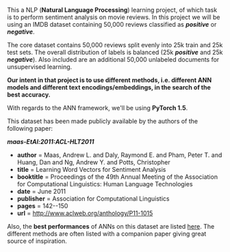 This a NLP (**Natural Language Processing**) learning project, of which task is to perform sentiment analysis on movie reviews. In this project we will be using an IMDB dataset containing 50,000 reviews classified as ***positive*** or ***negative***.

The core dataset contains 50,000 reviews split evenly into 25k train and 25k test sets. The overall distribution of labels is balanced (25k ***positive*** and 25k ***negative***). Also included are an additional 50,000 unlabeled documents for unsupervised learning.

**Our intent in that project is to use different methods, i.e. different ANN models and different text encodings/embeddings, in the search of the best accuracy.**

With regards to the ANN framework, we'll be using **PyTorch 1.5**.

This dataset has been made publicly available by the authors of the following paper:

***maas-EtAl:2011:ACL-HLT2011***
* **author**    = Maas, Andrew L.  and  Daly, Raymond E.  and  Pham, Peter T.  and  Huang, Dan  and  Ng, Andrew Y.  and  Potts, Christopher
* **title**     = Learning Word Vectors for Sentiment Analysis
* **booktitle** = Proceedings of the 49th Annual Meeting of the Association for Computational Linguistics: Human Language Technologies
* **date**      = June 2011
* **publisher** = Association for Computational Linguistics
* **pages**     = 142--150
* **url**       = http://www.aclweb.org/anthology/P11-1015

Also, the **best performances** of ANNs on this dataset are listed [here](https://paperswithcode.com/sota/sentiment-analysis-on-imdb). The different methods are often listed with a companion paper giving great source of inspiration.